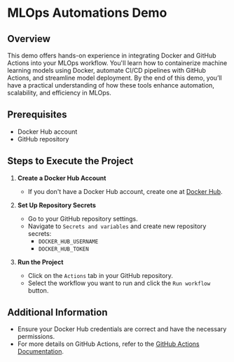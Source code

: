 # MLOps Automations Demo

## Overview
This demo offers hands-on experience in integrating Docker and GitHub Actions into your MLOps workflow. You'll learn how to containerize machine learning models using Docker, automate CI/CD pipelines with GitHub Actions, and streamline model deployment. By the end of this demo, you’ll have a practical understanding of how these tools enhance automation, scalability, and efficiency in MLOps.

## Prerequisites
- Docker Hub account
- GitHub repository

## Steps to Execute the Project

1. **Create a Docker Hub Account**
   - If you don't have a Docker Hub account, create one at [Docker Hub](https://hub.docker.com/).

2. **Set Up Repository Secrets**
   - Go to your GitHub repository settings.
   - Navigate to `Secrets and variables` and create new repository secrets:
     - `DOCKER_HUB_USERNAME`
     - `DOCKER_HUB_TOKEN`

3. **Run the Project**
   - Click on the `Actions` tab in your GitHub repository.
   - Select the workflow you want to run and click the `Run workflow` button.

## Additional Information
- Ensure your Docker Hub credentials are correct and have the necessary permissions.
- For more details on GitHub Actions, refer to the [GitHub Actions Documentation](https://docs.github.com/en/actions).


